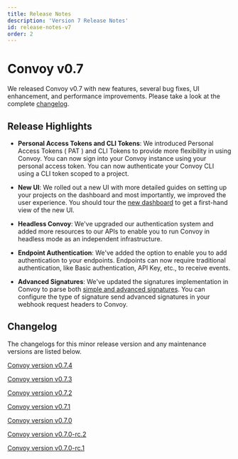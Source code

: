 ```yaml
--- 
title: Release Notes
description: 'Version 7 Release Notes'
id: release-notes-v7
order: 2
---
```


# Convoy v0.7

We released Convoy v0.7 with new features, several bug fixes, UI enhancement, and performance improvements. Please take a look at the complete [changelog](#changelog).

## Release Highlights

- **Personal Access Tokens and CLI Tokens**: We introduced Personal Access Tokens ( PAT ) and CLI Tokens to provide more flexibility in using Convoy. You can now sign into your Convoy instance using your personal access token. You can now authenticate your Convoy CLI using a CLI token scoped to a project.

- **New UI**: We rolled out a new UI with more detailed guides on setting up your projects on the dashboard and most importantly, we improved the user experience. You should tour the [new dashboard](https://dashboard.getconvoy.io) to get a first-hand view of the new UI.

- **Headless Convoy**: We've upgraded our authentication system and added more resources to our APIs to enable you to run Convoy in headless mode as an independent infrastructure.

- **Endpoint Authentication**: We've added the option to enable you to add authentication to your endpoints. Endpoints can now require traditional authentication, like Basic authentication, API Key, etc., to receive events.

- **Advanced Signatures**: We've updated the signatures implementation in Convoy to parse both [simple and advanced signatures](/docs/manual/signatures). You can configure the type of signature send advanced signatures in your webhook request headers to Convoy.

## Changelog

The changelogs for this minor release version and any maintenance versions are listed below.

[Convoy version v0.7.4](https://github.com/frain-dev/convoy/releases/tag/v0.7.4)

[Convoy version v0.7.3](https://github.com/frain-dev/convoy/releases/tag/v0.7.3)

[Convoy version v0.7.2](https://github.com/frain-dev/convoy/releases/tag/v0.7.2)

[Convoy version v0.7.1](https://github.com/frain-dev/convoy/releases/tag/v0.7.1)


[Convoy version v0.7.0](https://github.com/frain-dev/convoy/releases/tag/v0.7.0)

[Convoy version v0.7.0-rc.2](https://github.com/frain-dev/convoy/releases/tag/v0.7.0-rc.2)

[Convoy version v0.7.0-rc.1](https://github.com/frain-dev/convoy/releases/tag/v0.7.0-rc.1)